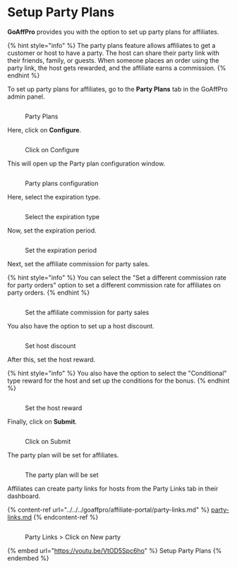 # Setup Party Plans

**GoAffPro** provides you with the option to set up party plans for affiliates.

{% hint style="info" %}
The party plans feature allows affiliates to get a customer or host to have a party. The host can share their party link with their friends, family, or guests. When someone places an order using the party link, the host gets rewarded, and the affiliate earns a commission.
{% endhint %}

To set up party plans for affiliates, go to the **Party Plans** tab in the GoAffPro admin panel.

<figure><img src="../../../.gitbook/assets/image (3566).png" alt=""><figcaption><p>Party Plans</p></figcaption></figure>

Here, click on **Configure**.

<figure><img src="../../../.gitbook/assets/Screenshot 2024-07-08 194708.png" alt=""><figcaption><p>Click on Configure</p></figcaption></figure>

This will open up the Party plan configuration window.&#x20;

<figure><img src="../../../.gitbook/assets/image (3569).png" alt=""><figcaption><p>Party plans configuration</p></figcaption></figure>

Here, select the expiration type.&#x20;

<figure><img src="../../../.gitbook/assets/Screenshot 2024-07-08 194731.png" alt=""><figcaption><p>Select the expiration type</p></figcaption></figure>

Now, set the expiration period.&#x20;

<figure><img src="../../../.gitbook/assets/Screenshot 2024-07-08 195657.png" alt=""><figcaption><p>Set the expiration period</p></figcaption></figure>

Next, set the affiliate commission for party sales.

{% hint style="info" %}
You can select the "Set a different commission rate for party orders" option to set a different commission rate for affiliates on party orders.&#x20;
{% endhint %}

<figure><img src="../../../.gitbook/assets/Screenshot 2024-07-08 195716.png" alt=""><figcaption><p>Set the affiliate commission for party sales</p></figcaption></figure>

You also have the option to set up a host discount.&#x20;

<figure><img src="../../../.gitbook/assets/Screenshot 2024-07-08 195822.png" alt=""><figcaption><p>Set host discount</p></figcaption></figure>

After this, set the host reward.

{% hint style="info" %}
You also have the option to select the "Conditional" type reward for the host and set up the conditions for the bonus.&#x20;
{% endhint %}

<figure><img src="../../../.gitbook/assets/Screenshot 2024-07-08 195928.png" alt=""><figcaption><p>Set the host reward</p></figcaption></figure>

Finally, click on **Submit**.

<figure><img src="../../../.gitbook/assets/Screenshot 2024-07-08 195951.png" alt=""><figcaption><p>Click on Submit</p></figcaption></figure>

The party plan will be set for affiliates.

<figure><img src="../../../.gitbook/assets/image (3568).png" alt=""><figcaption><p>The party plan will be set</p></figcaption></figure>

Affiliates can create party links for hosts from the Party Links tab in their dashboard.&#x20;

{% content-ref url="../../../goaffpro/affiliate-portal/party-links.md" %}
[party-links.md](../../../goaffpro/affiliate-portal/party-links.md)
{% endcontent-ref %}

<figure><img src="../../../.gitbook/assets/Screenshot 2024-07-08 2002312.png" alt=""><figcaption><p>Party Links > Click on New party</p></figcaption></figure>

{% embed url="https://youtu.be/VtOD5Spc6ho" %}
Setup Party Plans
{% endembed %}
